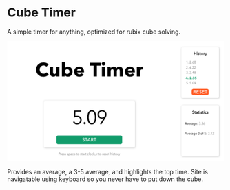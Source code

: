 # Cube Timer

A simple timer for anything, optimized for rubix cube solving. 

![CubeTimer](/public/cubetimer.jpg?raw=true "Cube Timer")

Provides an average, a 3-5 average, and highlights the top time. Site is navigatable using keyboard so you never have to put down the cube. 